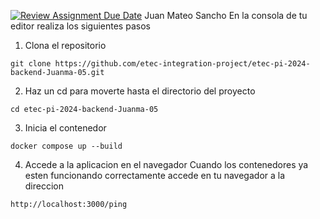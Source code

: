 [![Review Assignment Due Date](https://classroom.github.com/assets/deadline-readme-button-24ddc0f5d75046c5622901739e7c5dd533143b0c8e959d652212380cedb1ea36.svg)](https://classroom.github.com/a/8aC6QzV2)
Juan Mateo Sancho
En la consola de tu editor realiza los siguientes pasos
1. Clona el repositorio

  ```
  git clone https://github.com/etec-integration-project/etec-pi-2024-backend-Juanma-05.git
  ```
2. Haz un cd para moverte hasta el directorio del proyecto
  ```
  cd etec-pi-2024-backend-Juanma-05
  ```
  
3. Inicia el contenedor
  ```
  docker compose up --build
  ```  
4. Accede a la aplicacion en el navegador
  Cuando los contenedores ya esten funcionando correctamente accede en tu navegador a la direccion 
  ```
  http://localhost:3000/ping
  ```
